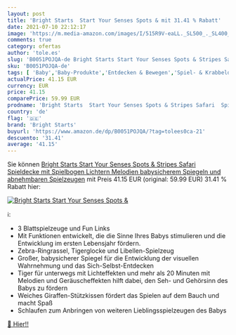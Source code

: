 ```yaml
---
layout: post
title: 'Bright Starts  Start Your Senses Spots & mit 31.41 % Rabatt'
date: 2021-07-10 22:12:17
image: 'https://m.media-amazon.com/images/I/515R9V-eaLL._SL500_._SL400_.jpg'
comments: true
category: ofertas
author: 'tole.es'
slug: 'B0051POJQA-de Bright Starts Start Your Senses Spots & Stripes Safari...'
sku: 'B0051POJQA-de'
tags: [ 'Baby','Baby-Produkte','Entdecken & Bewegen','Spiel- & Krabbeldecken, Spielbögen','Spielzeug','bright starts', ]
actualPrice: 41.15 EUR
currency: EUR
price: 41.15
comparePrice: 59.99 EUR
prodname: 'Bright Starts  Start Your Senses Spots & Stripes Safari  Spieldecke mit Spielbogen  Lichtern  Melodien  babysicherem Spiegeln und abnehmbaren Spielzeugen'
country: 'de'
flag: '🇩🇪'
brand: 'Bright Starts'
buyurl: 'https://www.amazon.de/dp/B0051POJQA/?tag=tolees0ca-21'
descuento: '31.41'
average: '41.15'
---
```


Sie können [Bright Starts  Start Your Senses Spots & Stripes Safari  Spieldecke mit Spielbogen  Lichtern  Melodien  babysicherem Spiegeln und abnehmbaren Spielzeugen](https://www.amazon.de/dp/B0051POJQA/?tag=tolees0ca-21) mit Preis 41.15 EUR (original: 59.99 EUR) 31.41 % Rabatt hier:

[![Bright Starts  Start Your Senses Spots &](https://m.media-amazon.com/images/I/515R9V-eaLL._SL500_._SL400_.jpg)](https://www.amazon.de/dp/B0051POJQA/?tag=tolees0ca-21)

ℹ️:

- 3 Blattspielzeuge und Fun Links
- Mit Funktionen entwickelt, die die Sinne Ihres Babys stimulieren und die Entwicklung im ersten Lebensjahr fördern.
- Zebra-Ringrassel, Tigerglocke und Libellen-Spielzeug
- Großer, babysicherer Spiegel für die Entwicklung der visuellen Wahrnehmung und das Sich-Selbst-Entdecken
- Tiger für unterwegs mit Lichteffekten und mehr als 20 Minuten mit Melodien und Geräuscheffekten hilft dabei, den Seh- und Gehörsinn des Babys zu fördern
- Weiches Giraffen-Stützkissen fördert das Spielen auf dem Bauch und macht Spaß
- Schlaufen zum Anbringen von weiteren Lieblingsspielzeugen des Babys

[🛒 Hier!!](https://www.amazon.de/dp/B0051POJQA/?tag=tolees0ca-21)
